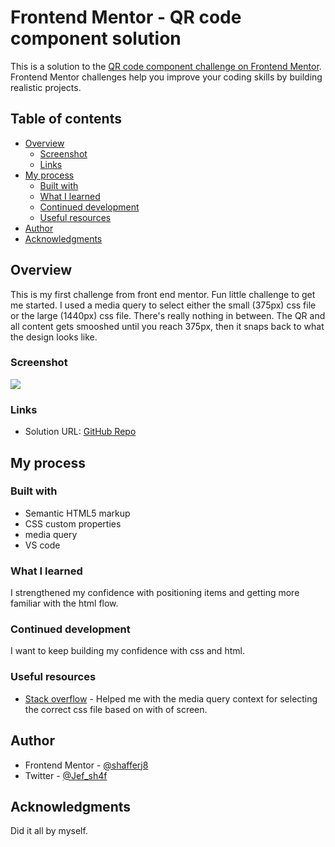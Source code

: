 # Frontend Mentor - QR code component solution

This is a solution to the [QR code component challenge on Frontend Mentor](https://www.frontendmentor.io/challenges/qr-code-component-iux_sIO_H). Frontend Mentor challenges help you improve your coding skills by building realistic projects. 

## Table of contents

- [Overview](#overview)
  - [Screenshot](#screenshot)
  - [Links](#links)
- [My process](#my-process)
  - [Built with](#built-with)
  - [What I learned](#what-i-learned)
  - [Continued development](#continued-development)
  - [Useful resources](#useful-resources)
- [Author](#author)
- [Acknowledgments](#acknowledgments)


## Overview
This is my first challenge from front end mentor. Fun little challenge to get me started. I used a media query to select either the small (375px) css file or the large (1440px) css file. There's really nothing in between. The QR and all content gets smooshed until you reach 375px, then it snaps back to what the design looks like.

### Screenshot

![](./screenshot.jpg)


### Links

- Solution URL: [GitHub Repo](https://github.com/shafferj8/qr-code-component-main)

## My process

### Built with

- Semantic HTML5 markup
- CSS custom properties
- media query
- VS code


### What I learned

I strengthened my confidence with positioning items and getting more familiar with the html flow.


### Continued development

I want to keep building my confidence with css and html.

### Useful resources

- [Stack overflow](www.stackoverflow.com) - Helped me with the media query context for selecting the correct css file based on with of screen.


## Author

- Frontend Mentor - [@shafferj8](https://www.frontendmentor.io/profile/shafferj8)
- Twitter - [@Jef_sh4f](https://www.twitter.com/Jef_sh4f)

## Acknowledgments

Did it all by myself.
